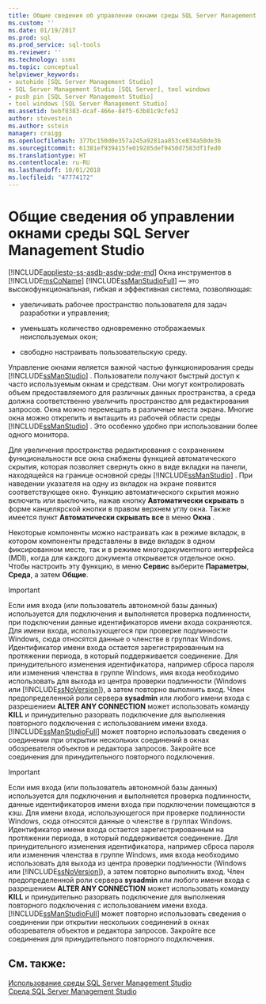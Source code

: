 ```yaml
---
title: Общие сведения об управлении окнами среды SQL Server Management Studio | Документация Майкрософт
ms.custom: ''
ms.date: 01/19/2017
ms.prod: sql
ms.prod_service: sql-tools
ms.reviewer: ''
ms.technology: ssms
ms.topic: conceptual
helpviewer_keywords:
- autohide [SQL Server Management Studio]
- SQL Server Management Studio [SQL Server], tool windows
- push pin [SQL Server Management Studio]
- tool windows [SQL Server Management Studio]
ms.assetid: bebf8383-dcaf-466e-84f5-63b81c9cfe52
author: stevestein
ms.author: sstein
manager: craigg
ms.openlocfilehash: 377bc150d0e357a245a9281aa853ce834a50de36
ms.sourcegitcommit: 61381ef939415fe019285def9450d7583df1fed0
ms.translationtype: HT
ms.contentlocale: ru-RU
ms.lasthandoff: 10/01/2018
ms.locfileid: "47774172"
---
```

# <a name="understand-sql-server-management-studio-windows-management"></a>Общие сведения об управлении окнами среды SQL Server Management Studio
[!INCLUDE[appliesto-ss-asdb-asdw-pdw-md](../includes/appliesto-ss-asdb-asdw-pdw-md.md)]
Окна инструментов в [!INCLUDE[msCoName](../includes/msconame_md.md)] [!INCLUDE[ssManStudioFull](../includes/ssmanstudiofull-md.md)] — это высокофункциональная, гибкая и эффективная система, позволяющая:  
  
-   увеличивать рабочее пространство пользователя для задач разработки и управления;  
  
-   уменьшать количество одновременно отображаемых неиспользуемых окон;  
  
-   свободно настраивать пользовательскую среду.  
  
Управление окнами является важной частью функционирования среды [!INCLUDE[ssManStudio](../includes/ssmanstudio-md.md)] . Пользователи получают быстрый доступ к часто используемым окнам и средствам. Они могут контролировать объем предоставляемого для различных данных пространства, а среда должна соответственно увеличить пространство для редактирования запросов. Окна можно перемещать в различные места экрана. Многие окна можно открепить и вытащить из рабочей области среды [!INCLUDE[ssManStudio](../includes/ssmanstudio-md.md)] . Это особенно удобно при использовании более одного монитора.  
  
Для увеличения пространства редактирования с сохранением функциональности все окна снабжены функцией автоматического скрытия, которая позволяет свернуть окно в виде вкладки на панели, находящейся на границе основной среды [!INCLUDE[ssManStudio](../includes/ssmanstudio-md.md)] . При наведении указателя на одну из вкладок на экране появится соответствующее окно. Функцию автоматического скрытия можно включить или выключить, нажав кнопку **Автоматически скрывать** в форме канцелярской кнопки в правом верхнем углу окна. Также имеется пункт **Автоматически скрывать все** в меню **Окна** .  
  
Некоторые компоненты можно настраивать как в режиме вкладок, в котором компоненты представлены в виде вкладок в одном фиксированном месте, так и в режиме многодокументного интерфейса (MDI), когда для каждого документа открывается отдельное окно. Чтобы настроить эту функцию, в меню **Сервис** выберите **Параметры**, **Среда**, а затем **Общие**.  
  
> [!IMPORTANT]  
> Если имя входа (или пользователь автономной базы данных) используется для подключения и выполняется проверка подлинности, при подключении данные идентификаторов имени входа сохраняются. Для имени входа, использующегося при проверке подлинности Windows, сюда относятся данные о членстве в группах Windows. Идентификатор имени входа остается зарегистрированным на протяжении периода, в который поддерживается соединение. Для принудительного изменения идентификатора, например сброса пароля или изменения членства в группе Windows, имя входа необходимо использовать для выхода из центра проверки подлинности (Windows или [!INCLUDE[ssNoVersion](../includes/ssnoversion-md.md)]), а затем повторно выполнить вход. Член предопределенной роли сервера **sysadmin** или любого имени входа с разрешением **ALTER ANY CONNECTION** может использовать команду **KILL** и принудительно разорвать подключение для выполнения повторного подключения с использованием имени входа. [!INCLUDE[ssManStudioFull](../includes/ssmanstudiofull-md.md)] может повторно использовать сведения о соединении при открытии нескольких соединений в окнах обозревателя объектов и редактора запросов. Закройте все соединения для принудительного повторного подключения.  
  
> [!IMPORTANT]  
> Если имя входа (или пользователь автономной базы данных) используется для подключения и выполняется проверка подлинности, данные идентификаторов имени входа при подключении помещаются в кэш. Для имени входа, использующегося при проверке подлинности Windows, сюда относятся данные о членстве в группах Windows. Идентификатор имени входа остается зарегистрированным на протяжении периода, в который поддерживается соединение. Для принудительного изменения идентификатора, например сброса пароля или изменения членства в группе Windows, имя входа необходимо использовать для выхода из центра проверки подлинности (Windows или [!INCLUDE[ssNoVersion](../includes/ssnoversion-md.md)]), а затем повторно выполнить вход. Член предопределенной роли сервера **sysadmin** или любого имени входа с разрешением **ALTER ANY CONNECTION** может использовать команду **KILL** и принудительно разорвать подключение для выполнения повторного подключения с использованием имени входа. [!INCLUDE[ssManStudioFull](../includes/ssmanstudiofull-md.md)] может повторно использовать сведения о соединении при открытии нескольких соединений в окнах обозревателя объектов и редактора запросов. Закройте все соединения для принудительного повторного подключения.  
  
## <a name="see-also"></a>См. также:  
[Использование среды SQL Server Management Studio](../ssms/use-sql-server-management-studio.md)  
[Среда SQL Server Management Studio](../ssms/the-sql-server-management-studio-environment.md)  
  
